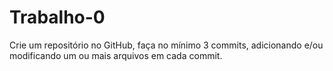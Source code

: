 # Trabalho-0
Crie um repositório no GitHub, faça no mínimo 3 commits, adicionando e/ou modificando um ou mais arquivos em cada commit. 

